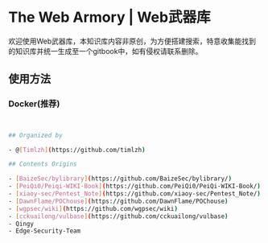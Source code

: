 # The Web Armory | Web武器库

欢迎使用Web武器库，本知识库内容非原创，为方便搭建搜索，特意收集能找到的知识库并统一生成至一个gitbook中，如有侵权请联系删除。

## 使用方法

### Docker(推荐)

```bash


## Organized by

- @[Timlzh](https://github.com/timlzh)

## Contents Origins

- [BaizeSec/bylibrary](https://github.com/BaizeSec/bylibrary/)
- [PeiQi0/Peiqi-WIKI-Book](https://github.com/PeiQi0/PeiQi-WIKI-Book/)
- [xiaoy-sec/Pentest_Note](https://github.com/xiaoy-sec/Pentest_Note/)
- [DawnFlame/POChouse](https://github.com/DawnFlame/POChouse)
- [wgpsec/wiki](https://github.com/wgpsec/wiki)
- [cckuailong/vulbase](https://github.com/cckuailong/vulbase)
- Qingy
- Edge-Security-Team
